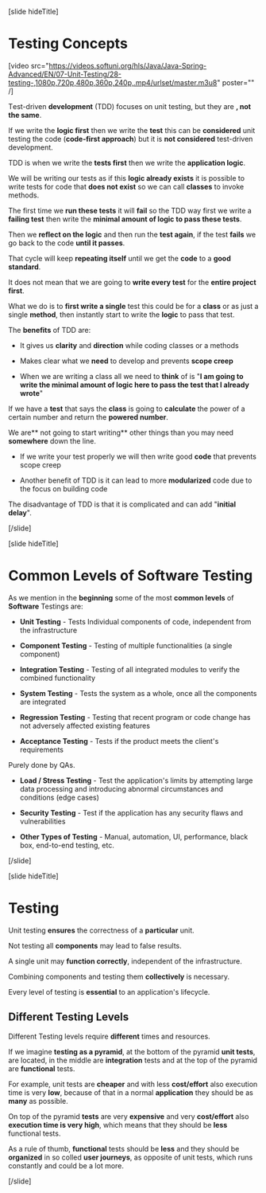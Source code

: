 [slide hideTitle]

# Testing Concepts


[video src="https://videos.softuni.org/hls/Java/Java-Spring-Advanced/EN/07-Unit-Testing/28-testing-,1080p,720p,480p,360p,240p,.mp4/urlset/master.m3u8" poster="" /]

Тest-driven **development** (TDD) focuses on unit testing, but they are **, not the same**.

If we write the **logic first** then we write the **test** this can be **considered** unit testing the code (**code-first approach**) but it is **not considered** test-driven development.

TDD is when we write the **tests first** then we write the **application logic**.

We will be writing our tests as if this **logic already exists** it is possible to write tests for code that **does not exist** so we can call **classes** to invoke methods.

The first time we **run these tests** it will **fail** so the TDD way first we write a **failing test** then write the **minimal amount of logic to pass these tests**.

Then we **reflect on the logic** and then run the **test again**, if the test **fails** we go back to the code **until it passes**.

That cycle will keep **repeating itself** until we get the **code** to a **good standard**.

It does not mean that we are going to **write every test** for the **entire project first**.

What we do is to **first write a single** test this could be for a **class** or as just a single **method**, then instantly start to write the **logic** to pass that test.

The **benefits** of TDD are:

- It gives us **clarity** and **direction** while coding classes or a methods 

- Makes clear what we **need** to develop and prevents **scope creep** 

- When we are writing a class all we need to **think** of is "**I am going to write the minimal amount of logic here to pass the test that I already wrote**" 

If we have a **test** that says the **class** is going to **calculate** the power of a certain number and return the **powered number**. 

We are** not going to start writing** other things than you may need **somewhere** down the line.

- If we write your test properly we will then write good **code** that prevents scope creep 

- Another benefit of TDD is it can lead to more **modularized** code due to the focus on building code 

The disadvantage of TDD is that it is complicated and can add "**initial delay**".


[/slide]

[slide hideTitle]

# Common Levels of Software Testing

As we mention in the **beginning** some of the most **common levels** of **Software** Testings are:

- **Unit Testing** - Tests Individual components of code, independent from the infrastructure

- **Component Testing** - Testing of multiple functionalities (a single component)

- **Integration Testing** - Testing of all integrated modules to verify the combined functionality

- **System Testing** - Tests the system as a whole, once all the components are integrated

- **Regression Testing** - Testing that recent program or code change has not adversely affected existing features

- **Acceptance Testing** - Tests if the product meets the client's requirements

Purely done by QAs.

- **Load / Stress Testing** - Test the application's limits by attempting large data processing and introducing abnormal circumstances and conditions (edge cases)

- **Security Testing** - Test if the application has any security flaws and vulnerabilities

- **Other Types of Testing** - Manual, automation, UI, performance, black box, end-to-end testing, etc.

[/slide]

[slide hideTitle]

# Testing

Unit testing **ensures** the correctness of a **particular** unit.

Not testing all **components** may lead to false results.

A single unit may **function correctly**, independent of the infrastructure.

Combining components and testing them **collectively** is necessary.

Every level of testing is **essential** to an application's lifecycle.


## Different Testing Levels

Different Testing levels require **different** times and resources.

If we imagine **testing as a pyramid**, at the bottom of the pyramid **unit tests**, are located, in the middle are **integration** tests and at the top of the pyramid are **functional** tests.

For example, unit tests are **cheaper** and with less **cost/effort** also execution time is very **low**, because of that in a normal **application** they should be as **many** as possible.

On top of the pyramid **tests** are very **expensive** and very **cost/effort** also **execution time is very high**, which means that they should be **less** functional tests.

As a rule of thumb, **functional** tests should be **less** and they should be **organized** in so colled **user journeys**, as opposite of unit tests, which runs constantly and could be a lot more.

[/slide]